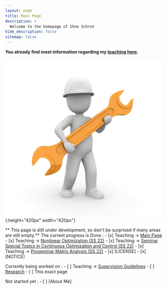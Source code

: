 ```yaml
---
layout: page
title: Main Page
description: >
  Welcome to the homepage of Ihno Schrot
hide_description: false
sitemap: false
---
```


**You already find most information regarding my [teaching][teaching] [here][teaching].**

![Full-width image](/assets/img/construction.jpg){:height="420px" width="420px"}


** This page is still under development, so don't be surprised if many areas are still empty.** The current progress is
Done
:   - [x] Teaching -> [Main Page][teaching]
    - [x] Teaching -> [Nonlinear Optimization (SS 22)][nlo]
    - [x] Teaching -> [Seminar Special Topics in Continuous Optimization and Control (SS 22)][seminar] 
    - [x] Teaching -> [Proseminar Matrix Analysis (SS 22)][proseminar]
    - [x] [LICENSE]
    - [x] [NOTICE]
  
Currently being worked on
:   - [ ] Teaching -> [Supervision Guidelines][guide]
    - [ ] [Research]
    - [ ] This exact page
  
Not started yet
:   - [ ] [About Me]

[teaching]: /teaching/README.md
[seminar]: /teaching/ss22/seminar.md
[proseminar]: /teaching/ss22/proseminar.md
[nlo]: /teaching/ss22/nlo.md
[guide]: /teaching/supervision_guidelines.md
[research]: /research/README.md
[about]: about.md

